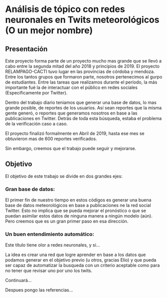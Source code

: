 # Análisis de tópico con redes neuronales en Twits meteorológicos (O un mejor nombre)

## Presentación
Este proyecto forma parte de un proyecto mucho mas grande que se llevó a cabo entre la segunda mitad del año 2018 y  principios de 2019. El proyecto RELAMPAGO-CACTI tuvo lugar en las provincias de córdoba y mendoza. Entre los tantos grupos que formaron parte, nosotros pertenecimos al gurpo de estudiantes. Entre las tareas que realizamos durante el período, la más importante fué la de interactuar con el público en redes sociales (Específicamente por Twitter).

Dentro del trabajo diario teniamos que generar una base de datos, lo mas grande posible, de reportes de los usuarios. Así sean reportes que la misma gente generó, o reportes que generamos nosotros en base a las publicaciones en Twitter. Detrás de toda esta búsqueda, estaba el problema de la verificación caso a caso.

El proyecto finalizó formalmente en Abril de 2019, hasta ese mes se obtuvieron mas de 600 reportes verificados. 

Sin embargo, creemos que el trabajo puede seguir y mejorarse.

## Objetivo
El objetivo de este trabajo se divide en dos grandes ejes:

### Gran base de datos:
El primer fin de nuestro tiempo en estos códigos es generar una buena base de datos meteorológicos en base a publicaciones ne la red social Twitter. Esto no implica que se pueda mejorar el pronóstico o que se puedan asimilar estos datos de ninguna manera a ningún modelo (aún). Pero creemos que es un gran primer paso en esa dirección.

### Un buen entendimiento automático:
Este título tiene olor a redes neuronales, y si... 

La idea es crear una red que logre aprender en base a los datos que podamos generar en el objetivo previo (u otros, gracias Elio) y que pueda ser capaz de automatizar la busqueda con un criterio aceptable como para no tener que revisar uno por uno los twits.

Continuará...

Despues pongo las referencias...
